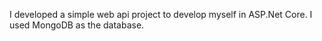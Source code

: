 I developed a simple web api project to develop myself in ASP.Net Core. I used MongoDB as the database.